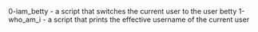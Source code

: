 0-iam_betty - a script that switches the current user to the user betty
1-who_am_i - a script that prints the effective username of the current user
